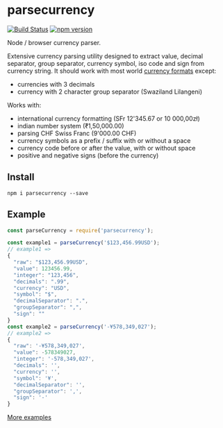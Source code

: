 # parsecurrency
[![Build Status](https://travis-ci.org/mktj/parsecurrency.svg?branch=master)](https://travis-ci.org/mktj/parsecurrency)
[![npm version](http://img.shields.io/npm/v/parsecurrency.svg?style=flat)](https://npmjs.org/package/parsecurrency "View this project on npm")


Node / browser currency parser.

Extensive currency parsing utility designed to extract value, decimal separator, group separator, currency symbol, iso code and sign from currency string. It should work with most world [currency formats][1] except:
- currencies with 3 decimals
- currency with 2 character group separator (Swaziland Lilangeni)

Works with:
- international currency formatting (SFr 12'345.67 or 10 000,00zł)
- indian number system (₹1,50,000.00)
- parsing CHF Swiss Franc (9'000.00 CHF)
- currency symbols as a prefix / suffix with or without a space
- currency code before or after the value, with or without space
- positive and negative signs (before the currency)

## Install

```
npm i parsecurrency --save
```

## Example

```javascript
const parseCurrency = require('parsecurrency');

const example1 = parseCurrency('$123,456.99USD');
// example1 =>
{
  "raw": "$123,456.99USD",
  "value": 123456.99,
  "integer": "123,456",
  "decimals": ".99",
  "currency": "USD",
  "symbol": "$",
  "decimalSeparator": ".",
  "groupSeparator": ",",
  "sign": ""
}
const example2 = parseCurrency('-¥578,349,027');
// example2 =>
{
  "raw": '-¥578,349,027',
  "value": -578349027,
  "integer": '-578,349,027',
  "decimals": '',
  "currency": '',
  "symbol": '¥',
  "decimalSeparator": '',
  "groupSeparator": ',',
  "sign": '-'
}

```
[More examples](./test.js)

[1]: http://www.thefinancials.com/Default.aspx?SubSectionID=curformat
